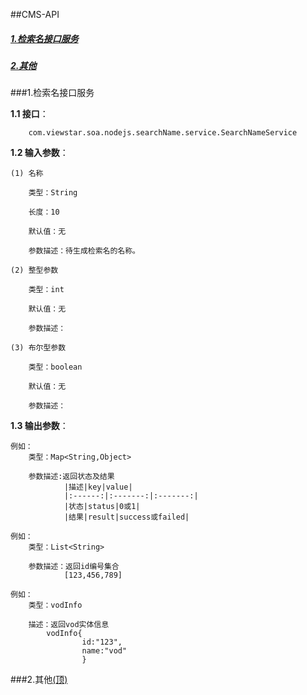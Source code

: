 ##<A name="0">CMS-API</A>

##### <A HREF="#1">1.检索名接口服务</A>
##### <A HREF="#2">2.其他</A>

###<a name="1">1.检索名接口服务</a>

**1.1 接口**：
	
		com.viewstar.soa.nodejs.searchName.service.SearchNameService

**1.2 输入参数**：

	(1) 名称
		
		类型：String
		
		长度：10
	
		默认值：无

		参数描述：待生成检索名的名称。

	(2) 整型参数
	
		类型：int

		默认值：无

		参数描述：

	(3) 布尔型参数
	
		类型：boolean
	
		默认值：无

		参数描述：


**1.3 输出参数**：

	例如：
		类型：Map<String,Object>

		参数描述:返回状态及结果
				|描述|key|value|
				|:------:|:-------:|:-------:|
				|状态|status|0或1|
				|结果|result|success或failed|

	例如：
		类型：List<String>

		参数描述：返回id编号集合 
				[123,456,789]

	例如：
		类型：vodInfo

		描述：返回vod实体信息
			vodInfo{
			  		id:"123",
			  		name:"vod"
					}

###<a name="2">2.其他</a><A HREF="#0">(顶)</A>

